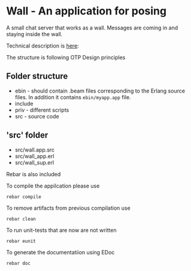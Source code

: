 Wall - An application for posing
================================
A small chat server that works as a wall. Messages are coming in
and staying inside the wall.

Technical description is [here](desc):

[desc]: https://docs.google.com/document/d/12XHhVOO1VPjPcq7C2FJhAXJMxMoD_UkPavYiCIsFMnM/edit?usp=sharing




The structure is following OTP Design principles

## Folder structure
  * ebin - should contain .beam files corresponding to the
    Erlang source files. In addition it contains `ebin/myapp.app`
    file.
  * include
  * priv - different scripts
  * src - source code

## 'src' folder
  * src/wall.app.src
  * src/wall_app.erl
  * src/wall_sup.erl


Rebar is also included

To compile the appilcation please use

    rebar compile

To remove artifacts from previous compilation use

    rebar clean

To run unit-tests that are now are not written

    rebar eunit

To generate the documentatiion using EDoc

    rebar doc


